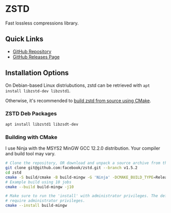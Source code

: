 # ZSTD

Fast lossless compressions library.

## Quick Links

- [GitHub Repository](https://github.com/facebook/zstd)
- [GitHub Releases Page](https://github.com/facebook/zstd/releases)

## Installation Options

On Debian-based Linux distriubutions, zstd can be retrieved with `apt install libzstd-dev libzstd1`.

Otherwise, it's recommended to [build zstd from source using CMake](#building-with-cmake).

### ZSTD Deb Packages

`apt install libzstd1 libzsdt-dev`

### Building with CMake

I use Ninja with the MSYS2 MinGW GCC 12.2.0 distribution. Your compiler and build tool may vary.

``` sh
# Clone the repository, OR download and unpack a source archive from the downloads page
git clone git@github.com:facebook/zstd.git --branch v1.5.2
cd zstd
cmake -S build/cmake -B build-mingw -G 'Ninja' -DCMAKE_BUILD_TYPE=Release
# Example build using 10 jobs
cmake --build build-mingw -j10

# Make sure to run the 'install' with administrator privileges. The default install directory will
# require administrator privileges.
cmake --install build-mingw
```
